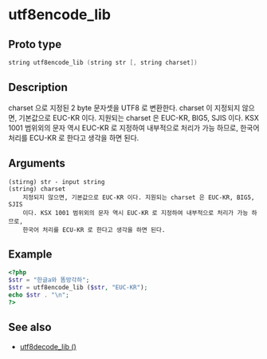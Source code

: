 # utf8encode_lib

## Proto type

```c
string utf8encode_lib (string str [, string charset])
```

## Description

charset 으로 지정된 2 byte 문자셋을 UTF8 로 변환한다. charset 이 지정되지 않으면, 기본값으로 EUC-KR 이다. 지원되는 charset 은 EUC-KR, BIG5, SJIS 이다. KSX 1001 범위외의 문자 역시 EUC-KR 로 지정하여 내부적으로 처리가 가능 하므로, 한국어 처리를 ECU-KR 로 한다고 생각을 하면 된다.

## Arguments

```
(stirng) str - input string
(string) charset
    지정되지 않으면, 기본값으로 EUC-KR 이다. 지원되는 charset 은 EUC-KR, BIG5, SJIS
    이다. KSX 1001 범위외의 문자 역시 EUC-KR 로 지정하여 내부적으로 처리가 가능 하므로,
    한국어 처리를 ECU-KR 로 한다고 생각을 하면 된다.
```

## Example

```php
<?php
$str = "한글a와 똠방각하";
$str = utf8encode_lib ($str, "EUC-KR");
echo $str . "\n";
?>
```

## See also
* [utf8decode_lib ()](Check/utf8decode_lib.md)


